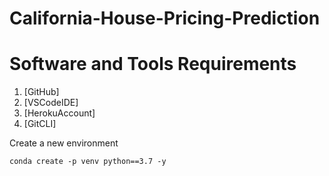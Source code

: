 # California-House-Pricing-Prediction

# Software and Tools Requirements
1. [GitHub]
2. [VSCodeIDE]
3. [HerokuAccount]
4. [GitCLI]

Create a new environment
```
conda create -p venv python==3.7 -y
```